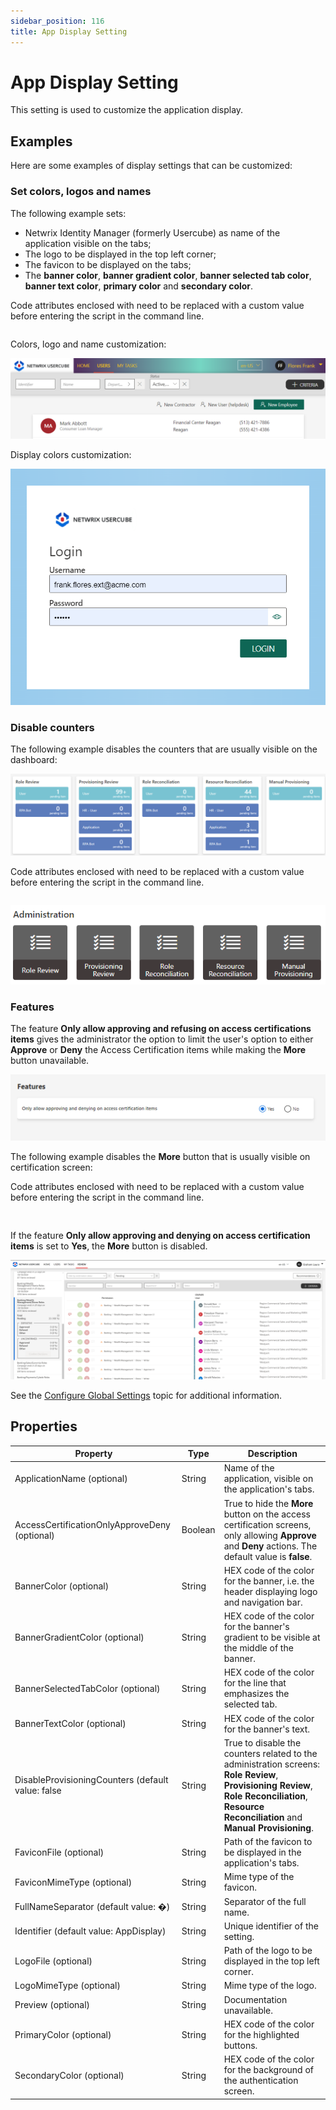```yaml
---
sidebar_position: 116
title: App Display Setting
---
```


# App Display Setting

This setting is used to customize the application display.

## Examples

Here are some examples of display settings that can be customized:

### Set colors, logos and names

The following example sets:

* Netwrix Identity Manager (formerly Usercube) as name of the application visible on the tabs;
* The logo to be displayed in the top left corner;
* The favicon to be displayed on the tabs;
* The **banner color**, **banner gradient color**, **banner selected tab color**, **banner text color**, **primary color** and **secondary color**.

Code attributes enclosed with  need to be replaced with a custom value before entering the script in the command line.

```

```
Colors, logo and name customization:

![AppDisplay - Basic Screen](../../../../../../../../../../static/images/Usercube_SaaS/Content/Resources/Images/AppDisplaySetting_screen2_V603.png)

Display colors customization:

![AppDisplay - Authentication](../../../../../../../../../../static/images/Usercube_SaaS/Content/Resources/Images/AppDisplaySetting_screen1_V603.png)

### Disable counters

The following example disables the counters that are usually visible on the dashboard:

![AppDisplay - Without Counters](../../../../../../../../../../static/images/Usercube_SaaS/Content/Resources/Images/AppDisplaySetting_counters_V603.png)

Code attributes enclosed with  need to be replaced with a custom value before entering the script in the command line.

```

```
![AppDisplay - Without Counters](../../../../../../../../../../static/images/Usercube_SaaS/Content/Resources/Images/AppDisplaySetting_noCounters_V603.png)

### Features

The feature **Only allow approving and refusing on access certifications items** gives the administrator the option to limit the user's option to either **Approve** or **Deny** the Access Certification items while making the **More** button unavailable.

![](../../../../../../../../../../static/images/Usercube_SaaS/Content/Resources/Images/AllowApprovingDenyingAccessCertificationItems.png)

The following example disables the **More** button that is usually visible on certification screen:

Code attributes enclosed with  need to be replaced with a custom value before entering the script in the command line.

```
 
```
If the feature **Only allow approving and denying on access certification items** is set to **Yes**, the **More** button is disabled.

![](../../../../../../../../../../static/images/Usercube_SaaS/Content/Resources/Images/AccessCertificationOnlyApproveDeny-disabled.png)

See the [Configure Global Settings](../../../../../../user-guide/set-up/configure-global-settings/index "Configure Global Settings") topic for additional information.

## Properties

| Property | Type | Description |
| --- | --- | --- |
| ApplicationName (optional) | String | Name of the application, visible on the application's tabs. |
| AccessCertificationOnlyApproveDeny (optional) | Boolean | True to hide the **More** button on the access certification screens, only allowing **Approve** and **Deny** actions.  The default value is **false**. |
| BannerColor (optional) | String | HEX code of the color for the banner, i.e. the header displaying logo and navigation bar. |
| BannerGradientColor (optional) | String | HEX code of the color for the banner's gradient to be visible at the middle of the banner. |
| BannerSelectedTabColor (optional) | String | HEX code of the color for the line that emphasizes the selected tab. |
| BannerTextColor (optional) | String | HEX code of the color for the banner's text. |
| DisableProvisioningCounters (default value: false | String | True to disable the counters related to the administration screens: **Role Review**, **Provisioning Review**, **Role Reconciliation**, **Resource Reconciliation** and **Manual Provisioning**. |
| FaviconFile (optional) | String | Path of the favicon to be displayed in the application's tabs. |
| FaviconMimeType (optional) | String | Mime type of the favicon. |
| FullNameSeparator (default value: �) | String | Separator of the full name. |
| Identifier (default value: AppDisplay) | String | Unique identifier of the setting. |
| LogoFile (optional) | String | Path of the logo to be displayed in the top left corner. |
| LogoMimeType (optional) | String | Mime type of the logo. |
| Preview (optional) | String | Documentation unavailable. |
| PrimaryColor (optional) | String | HEX code of the color for the highlighted buttons. |
| SecondaryColor (optional) | String | HEX code of the color for the background of the authentication screen. |